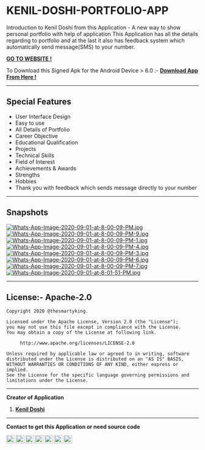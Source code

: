 # KENIL-DOSHI-PORTFOLIO-APP
Introduction to Kenil Doshi from this Application - A new way to show personal portfolio with help of application  This Application has all the details regarding to portfolio and at the last it also has feedback system which automatically send message(SMS) to your number.

[**GO TO WEBSITE !**](https://thesmartyking.github.io/KENIL-DOSHI-PORTFOLIO-APP)

To Download this Signed Apk for the Android Device > 6.0 :- [**Download App From Here !**](https://github.com/thesmartyking/KENIL-DOSHI-PORTFOLIO-APP/raw/master/KD-APP-PUBLIC-1.apk)

---

## Special Features

- User Interface Design
- Easy to use
- All Details of Portfolio
- Career Objective
- Educational Qualification
- Projects
- Technical Skills
- Field of Interest
- Achievements &amp; Awards
- Strengths
- Hobbies
- Thank you with feedback which sends message directly to your number

---

## Snapshots

[![Whats-App-Image-2020-09-01-at-8-00-09-PM.jpg](https://i.postimg.cc/43L2fV01/Whats-App-Image-2020-09-01-at-8-00-09-PM.jpg)](https://postimg.cc/FfSVGdNf)  [![Whats-App-Image-2020-09-01-at-8-00-09-PM-9.jpg](https://i.postimg.cc/tTGZVm8R/Whats-App-Image-2020-09-01-at-8-00-09-PM-9.jpg)](https://postimg.cc/yJnYMnV2)  [![Whats-App-Image-2020-09-01-at-8-00-09-PM-1.jpg](https://i.postimg.cc/G247H9wn/Whats-App-Image-2020-09-01-at-8-00-09-PM-1.jpg)](https://postimg.cc/k6dFHJgT)  [![Whats-App-Image-2020-09-01-at-8-00-09-PM-4.jpg](https://i.postimg.cc/5t0pRjtQ/Whats-App-Image-2020-09-01-at-8-00-09-PM-4.jpg)](https://postimg.cc/zysnLzKq)  [![Whats-App-Image-2020-09-01-at-8-00-09-PM-3.jpg](https://i.postimg.cc/sXGm387V/Whats-App-Image-2020-09-01-at-8-00-09-PM-3.jpg)](https://postimg.cc/qh0yL11Y)  [![Whats-App-Image-2020-09-01-at-8-00-09-PM-6.jpg](https://i.postimg.cc/wxh5FDkb/Whats-App-Image-2020-09-01-at-8-00-09-PM-6.jpg)](https://postimg.cc/Wt1J1FCM)  [![Whats-App-Image-2020-09-01-at-8-00-09-PM-7.jpg](https://i.postimg.cc/4yZ9jF12/Whats-App-Image-2020-09-01-at-8-00-09-PM-7.jpg)](https://postimg.cc/gXSjZsQ3)  <!--[![Whats-App-Image-2020-09-01-at-8-01-35-PM.jpg](https://i.postimg.cc/m2gcM9p9/Whats-App-Image-2020-09-01-at-8-01-35-PM.jpg)](https://postimg.cc/9zsFHDhX)-->  [![Whats-App-Image-2020-09-01-at-8-01-51-PM.jpg](https://i.postimg.cc/VkSdZ88L/Whats-App-Image-2020-09-01-at-8-01-51-PM.jpg)](https://postimg.cc/yDH1W2xw)

---

## License:- Apache-2.0

```
Copyright 2020 @thesmartyking.

Licensed under the Apache License, Version 2.0 (the "License");
you may not use this file except in compliance with the License.
You may obtain a copy of the License at following link.

     http://www.apache.org/licenses/LICENSE-2.0

Unless required by applicable law or agreed to in writing, software
distributed under the License is distributed on an "AS IS" BASIS,
WITHOUT WARRANTIES OR CONDITIONS OF ANY KIND, either express or implied.
See the License for the specific language governing permissions and
limitations under the License.
```

---

**Creator of Application**

1. [**Kenil Doshi**](https://github.com/thesmartyking)

---

**Contact to get this Application or need source code**

<!--[**Kenil Doshi**](https://github.com/thesmartyking)
 •--> 
<a href=mailto:doshikenil623@gmail.com> <img align="left" src="https://cdn.jsdelivr.net/npm/simple-icons@v3/icons/mail-dot-ru.svg"  width="22px"></img></a>
<a href=https://www.facebook.com/kenildoshi19> <img align="left" src="https://cdn.jsdelivr.net/npm/simple-icons@v3/icons/facebook.svg"  width="22px"></img></a>
<a href=https://www.instagram.com/the_smarty_king> <img align="left" src="https://cdn.jsdelivr.net/npm/simple-icons@v3/icons/instagram.svg"  width="22px"></img></a>
<a href=https://www.linkedin.com/in/kenil-doshi-98224617b> <img align="left" src="https://cdn.jsdelivr.net/npm/simple-icons@v3/icons/linkedin.svg"  width="22px"></img></a>
<a href=https://twitter.com/kdsmarty19> <img align="left" src="https://cdn.jsdelivr.net/npm/simple-icons@v3/icons/twitter.svg"  width="22px"></img></a>
<a href=https://github.com/thesmartyking> <img align="left" src="https://cdn.jsdelivr.net/npm/simple-icons@v3/icons/github.svg"  width="22px"></img></a>
<a href=https://thesmartyking.github.io> <img align="left" src="https://visualpharm.com/assets/78/Website-595b40b75ba036ed117d5c7f.svg"  width="22px"></img></a>
